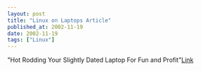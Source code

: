 ```yaml
---
layout: post
title: "Linux on Laptops Article"
published_at: 2002-11-19
date: 2002-11-19
tags: ["Linux"]
---
```


"Hot Rodding Your Slightly Dated Laptop For Fun and Profit"[Link](http://www.linuxplanet.com/linuxplanet/reports/4547/1/)  